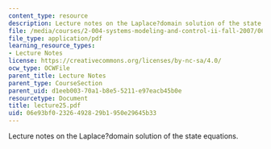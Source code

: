 ```yaml
---
content_type: resource
description: Lecture notes on the Laplace?domain solution of the state equations.
file: /media/courses/2-004-systems-modeling-and-control-ii-fall-2007/06e93bf02326492829b1950e29645b33_lecture25.pdf
file_type: application/pdf
learning_resource_types:
- Lecture Notes
license: https://creativecommons.org/licenses/by-nc-sa/4.0/
ocw_type: OCWFile
parent_title: Lecture Notes
parent_type: CourseSection
parent_uid: d1eeb003-70a1-b8e5-5211-e97eacb45b0e
resourcetype: Document
title: lecture25.pdf
uid: 06e93bf0-2326-4928-29b1-950e29645b33
---
```

Lecture notes on the Laplace?domain solution of the state equations.